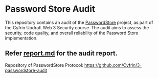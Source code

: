 # Password Store Audit

This repository contains an audit of the [PasswordStore](https://github.com/Cyfrin/3-passwordstore-audit) project, as part of the Cyfrin Updraft Web 3 Security course. The audit aims to assess the security, code quality, and overall reliability of the Password Store implementation.

## Refer [report.md](https://github.com/hougangdev/passwordstore-audit/blob/main/report.md) for the audit report. 

Repository of PasswordStore Protocol: https://github.com/Cyfrin/3-passwordstore-audit

